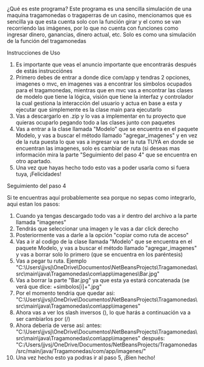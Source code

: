 ¿Qué es este programa?
Este programa es una sencilla simulación de una maquina tragamonedas o tragaperras de un casino, mencionamos que es sencilla ya que esta cuenta solo con la función girar y el como
se van recorriendo las imágenes, por lo que no cuenta con funciones como ingresar dinero, ganancias, dinero actual, etc. Solo es como una simulación de la función del tragamonedas

Instrucciones de Uso
1. Es importante que veas el anuncio importante que encontrarás después de estás instrucciónes
2. Primero debes de entrar a donde dice com/app y tendras 2 opciones, imagenes o mvc, en imagenes vas a encontrar los simbolos ocupados para el tragamonedas, mientras que en mvc vas
   a encontrar las clases de modelo que tiene la lógica, visión que tiene la interfaz y controlador la cual gestiona la interacción del usuario y actua en base a esta y ejecutar
   que simplemente es la clase main para ejecutarlo
3. Vas a descargarlo en .zip y lo vas a implementar en tu proyecto que quieras ocuparlo pegando todo a las clases junto con paquetes
4. Vas a entrar a la clase llamada "Modelo" que se encuentra en el paquete Modelo, y vas a buscar el método llamado "agregar_imagenes" y en vez de la ruta puesta lo que vas a ingresar
   va ser la ruta TUYA en donde se encuentran las imagenes, solo es cambiar de ruta (si deseas mas información mira la parte "Seguimiento del paso 4" que se encuentra en otro apartado.
5. Una vez que hayas hecho todo esto vas a poder usarla como si fuera tuya, ¡Felicidades!

Seguimiento del paso 4

Si te encuentras aquí probablemente sea porque no sepas como integrarlo, aqui estan los pasos:
1. Cuando ya tengas descargado todo vas a ir dentro del archivo a la parte llamada "imagenes"
2. Tendrás que seleccionar una imagen y le vas a dar click derecho
3. Posteriormente vas a darle a la opción "copiar como ruta de acceso"
4. Vas a ir al codigo de la clase llamada "Modelo" que se encuentra en el paquete Modelo, y vas a buscar el método llamado "agregar_imagenes" y vas a borrar solo lo primero (que se encuentra
   en los paréntesis)
5. Vas a pegar tu ruta. Ejemplo "C:\Users\jjvsj\OneDrive\Documentos\NetBeansProjects\Tragamonedas\src\main\java\Tragamonedas\com\app\imagenes\Bar.jpg"
6. Vas a borrar la parte "Bar.jpg" ya que esta ya estará concatenada (se verá que dice:   +simbolos[i]+".jpg"
7. Por el momento tendria que quedar asi: "C:\Users\jjvsj\OneDrive\Documentos\NetBeansProjects\Tragamonedas\src\main\java\Tragamonedas\com\app\imagenes\"
8. Ahora vas a ver los slash inversos (\), lo que harás a continuación va a ser cambiarlos por (/)
9. Ahora deberia de verse así:
    antes: "C:\Users\jjvsj\OneDrive\Documentos\NetBeansProjects\Tragamonedas\src\main\java\Tragamonedas\com\app\imagenes\"
    después: "C:/Users/jjvsj/OneDrive/Documentos/NetBeansProjects/Tragamonedas/src/main/java/Tragamonedas/com/app/imagenes/"
10. Una vez hecho esto ya podras ir al paso 5, ¡Bien hecho!
